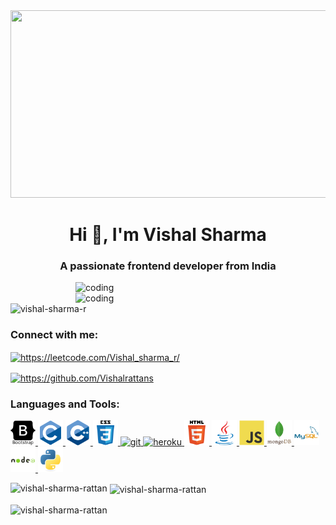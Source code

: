 <img width ="1000px" height = "300px" src = "https://github.com/Vishal-Sharma-Rattan/Vishal-Sharma-Rattan/blob/main/image (2).png"> 
<h1 align="center">Hi 👋, I'm Vishal Sharma</h1>
<h3 align="center">A passionate frontend developer from India</h3>
<img align = "right" alt="coding" width = "400" src = "https://user-images.githubusercontent.com/74038190/212741999-016fddbd-617a-4448-8042-0ecf907aea25.gif">
<img align = "right" alt="coding" width = "400" src = "https://user-images.githubusercontent.com/55389276/140866485-8fb1c876-9a8f-4d6a-98dc-08c4981eaf70.gif">

<p align="left"> <img src="https://komarev.com/ghpvc/?username=vishal-sharma-rattan&label=Profile%20views&color=0e75b6&style=flat" alt="vishal-sharma-r" /> </p>

<!-- - 🌱 I’m currently learning **F** -->

<!-- - 👨‍💻 All of my projects are available at [https://linktr.ee/admin?welcome=true](https://linktr.ee/admin?welcome=true) -->

<h3 align="left">Connect with me:</h3>
<p align="left">
<a href="https://leetcode.com/Vishal_sharma_rattan/" target="blank"><img align="center" src="https://raw.githubusercontent.com/rahuldkjain/github-profile-readme-generator/master/src/images/icons/Social/leet-code.svg" alt="https://leetcode.com/Vishal_sharma_r/" height="30" width="40" /></a>
</p>
<a href="https://github.com/Vishalrattans" target="blank"><img align="center" src="https://cdn-icons-png.flaticon.com/512/25/25231.png" alt="https://github.com/Vishalrattans" height="30" width="40" /></a>
</p>

<h3 align="left">Languages and Tools:</h3>
<p align="left"> <a href="https://getbootstrap.com" target="_blank" rel="noreferrer"> <img src="https://raw.githubusercontent.com/devicons/devicon/master/icons/bootstrap/bootstrap-plain-wordmark.svg" alt="bootstrap" width="40" height="40"/> </a> <a href="https://www.cprogramming.com/" target="_blank" rel="noreferrer"> <img src="https://raw.githubusercontent.com/devicons/devicon/master/icons/c/c-original.svg" alt="c" width="40" height="40"/> </a> <a href="https://www.w3schools.com/cpp/" target="_blank" rel="noreferrer"> <img src="https://raw.githubusercontent.com/devicons/devicon/master/icons/cplusplus/cplusplus-original.svg" alt="cplusplus" width="40" height="40"/> </a> <a href="https://www.w3schools.com/css/" target="_blank" rel="noreferrer"> <img src="https://raw.githubusercontent.com/devicons/devicon/master/icons/css3/css3-original-wordmark.svg" alt="css3" width="40" height="40"/> </a> <a href="https://git-scm.com/" target="_blank" rel="noreferrer"> <img src="https://www.vectorlogo.zone/logos/git-scm/git-scm-icon.svg" alt="git" width="40" height="40"/> </a> <a href="https://heroku.com" target="_blank" rel="noreferrer"> <img src="https://www.vectorlogo.zone/logos/heroku/heroku-icon.svg" alt="heroku" width="40" height="40"/> </a> <a href="https://www.w3.org/html/" target="_blank" rel="noreferrer"> <img src="https://raw.githubusercontent.com/devicons/devicon/master/icons/html5/html5-original-wordmark.svg" alt="html5" width="40" height="40"/> </a> <a href="https://www.java.com" target="_blank" rel="noreferrer"> <img src="https://raw.githubusercontent.com/devicons/devicon/master/icons/java/java-original.svg" alt="java" width="40" height="40"/> </a> <a href="https://developer.mozilla.org/en-US/docs/Web/JavaScript" target="_blank" rel="noreferrer"> <img src="https://raw.githubusercontent.com/devicons/devicon/master/icons/javascript/javascript-original.svg" alt="javascript" width="40" height="40"/> </a> <a href="https://www.mongodb.com/" target="_blank" rel="noreferrer"> <img src="https://raw.githubusercontent.com/devicons/devicon/master/icons/mongodb/mongodb-original-wordmark.svg" alt="mongodb" width="40" height="40"/> </a> <a href="https://www.mysql.com/" target="_blank" rel="noreferrer"> <img src="https://raw.githubusercontent.com/devicons/devicon/master/icons/mysql/mysql-original-wordmark.svg" alt="mysql" width="40" height="40"/> </a> <a href="https://nodejs.org" target="_blank" rel="noreferrer"> <img src="https://raw.githubusercontent.com/devicons/devicon/master/icons/nodejs/nodejs-original-wordmark.svg" alt="nodejs" width="40" height="40"/> </a> <a href="https://www.python.org" target="_blank" rel="noreferrer"> <img src="https://raw.githubusercontent.com/devicons/devicon/master/icons/python/python-original.svg" alt="python" width="40" height="40"/> </a> </p>

<p><img align="left" src="https://github-readme-stats.vercel.app/api/top-langs?username=vishal-sharma-r&show_icons=true&locale=en&layout=compact" alt="vishal-sharma-rattan" /></p>

<p>&nbsp;<img align="center" src="https://github-readme-stats.vercel.app/api?username=vishal-sharma-r&show_icons=true&locale=en" alt="vishal-sharma-rattan" /></p>

<p><img align="center" src="https://github-readme-streak-stats.herokuapp.com/?user=vishal-sharma-r&" alt="vishal-sharma-rattan" /></p>
